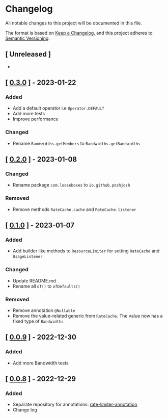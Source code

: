 # Changelog

All notable changes to this project will be documented in this file.

The format is based on [Keep a Changelog](https://keepachangelog.com/en/1.0.0/),
and this project adheres to [Semantic Versioning](https://semver.org/spec/v2.0.0.html).

## [ Unreleased ]

-

## [ [0.3.0](https://github.com/poshjosh/rate-limiter/tree/v0.3.0) ] - 2023-01-22

### Added

- Add a default operator i.e `Operator.DEFAULT`
- Add more tests
- Improve performance

### Changed

- Rename `Bandwidths.getMembers` to `Bandwidths.getBandwidths`

## [ [0.2.0](https://github.com/poshjosh/rate-limiter/tree/v0.2.0) ] - 2023-01-08

### Changed

- Rename package `com.looseboxes` to `io.github.poshjosh`

### Removed

- Remove methods `RateCache.cache` and `RateCache.listener`

## [ [0.1.0](https://github.com/poshjosh/rate-limiter/tree/v0.1.0) ] - 2023-01-07

### Added

- Add builder like methods to `ResourceLimiter` for setting `RateCache` and `UsageListener`

### Changed

- Update README.md
- Rename all `of()` to `ofDefaults()`

### Removed

- Remove annotation `@Nullable`
- Remove the value-related generic from `RateCache`. The value now has a fixed type of `Bandwidths`

## [ [0.0.9](https://github.com/poshjosh/rate-limiter/tree/v0.0.9) ] - 2022-12-30

### Added

- Add more Bandwidth tests

## [ [0.0.8](https://github.com/poshjosh/rate-limiter/tree/v0.0.8) ] - 2022-12-29

### Added

- Separate repository for annotations: [rate-limiter-annotation](https://github.com/poshjosh/rate-limiter-annotation)
- Change log
